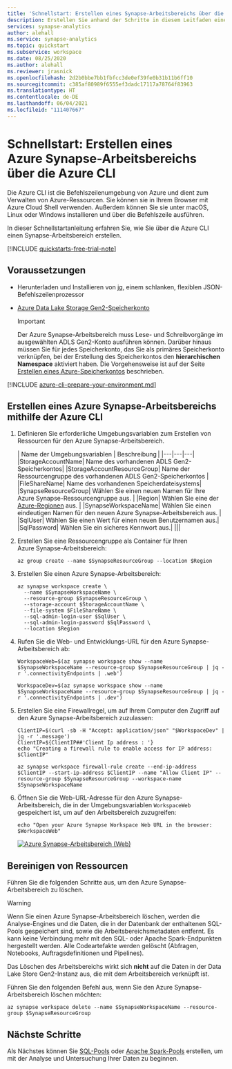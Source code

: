 ```yaml
---
title: 'Schnellstart: Erstellen eines Synapse-Arbeitsbereichs über die Azure CLI'
description: Erstellen Sie anhand der Schritte in diesem Leitfaden einen Azure Synapse-Arbeitsbereich über die Azure CLI.
services: synapse-analytics
author: alehall
ms.service: synapse-analytics
ms.topic: quickstart
ms.subservice: workspace
ms.date: 08/25/2020
ms.author: alehall
ms.reviewer: jrasnick
ms.openlocfilehash: 2d2b0bbe7bb1fbfcc3de0ef39fe0b31b11b6ff10
ms.sourcegitcommit: c385af80989f6555ef3dadc17117a78764f83963
ms.translationtype: HT
ms.contentlocale: de-DE
ms.lasthandoff: 06/04/2021
ms.locfileid: "111407667"
---
```

# <a name="quickstart-create-an-azure-synapse-workspace-with-azure-cli"></a>Schnellstart: Erstellen eines Azure Synapse-Arbeitsbereichs über die Azure CLI

Die Azure CLI ist die Befehlszeilenumgebung von Azure und dient zum Verwalten von Azure-Ressourcen. Sie können sie in Ihrem Browser mit Azure Cloud Shell verwenden. Außerdem können Sie sie unter macOS, Linux oder Windows installieren und über die Befehlszeile ausführen.

In dieser Schnellstartanleitung erfahren Sie, wie Sie über die Azure CLI einen Synapse-Arbeitsbereich erstellen.

[!INCLUDE [quickstarts-free-trial-note](../../includes/quickstarts-free-trial-note.md)]

## <a name="prerequisites"></a>Voraussetzungen

- Herunterladen und Installieren von [jq](https://stedolan.github.io/jq/download/), einem schlanken, flexiblen JSON-Befehlszeilenprozessor
- [Azure Data Lake Storage Gen2-Speicherkonto](../storage/common/storage-account-create.md)

    > [!IMPORTANT]
    > Der Azure Synapse-Arbeitsbereich muss Lese- und Schreibvorgänge im ausgewählten ADLS Gen2-Konto ausführen können. Darüber hinaus müssen Sie für jedes Speicherkonto, das Sie als primäres Speicherkonto verknüpfen, bei der Erstellung des Speicherkontos den **hierarchischen Namespace** aktiviert haben. Die Vorgehensweise ist auf der Seite [Erstellen eines Azure-Speicherkontos](../storage/common/storage-account-create.md?tabs=azure-portal#create-a-storage-account) beschrieben. 

[!INCLUDE [azure-cli-prepare-your-environment.md](../../includes/azure-cli-prepare-your-environment-no-header.md)]

## <a name="create-an-azure-synapse-workspace-using-the-azure-cli"></a>Erstellen eines Azure Synapse-Arbeitsbereichs mithilfe der Azure CLI

1. Definieren Sie erforderliche Umgebungsvariablen zum Erstellen von Ressourcen für den Azure Synapse-Arbeitsbereich.

    | Name der Umgebungsvariablen | Beschreibung |
    |---|---|---|
    |StorageAccountName| Name des vorhandenen ADLS Gen2-Speicherkontos|
    |StorageAccountResourceGroup| Name der Ressourcengruppe des vorhandenen ADLS Gen2-Speicherkontos |
    |FileShareName| Name des vorhandenen Speicherdateisystems|
    |SynapseResourceGroup| Wählen Sie einen neuen Namen für Ihre Azure Synapse-Ressourcengruppe aus. |
    |Region| Wählen Sie eine der [Azure-Regionen](https://azure.microsoft.com/global-infrastructure/geographies/#overview) aus. |
    |SynapseWorkspaceName| Wählen Sie einen eindeutigen Namen für den neuen Azure Synapse-Arbeitsbereich aus. |
    |SqlUser| Wählen Sie einen Wert für einen neuen Benutzernamen aus.|
    |SqlPassword| Wählen Sie ein sicheres Kennwort aus.|
    |||

1. Erstellen Sie eine Ressourcengruppe als Container für Ihren Azure Synapse-Arbeitsbereich:
    ```azurecli
    az group create --name $SynapseResourceGroup --location $Region
    ```

1. Erstellen Sie einen Azure Synapse-Arbeitsbereich:
    ```azurecli
    az synapse workspace create \
      --name $SynapseWorkspaceName \
      --resource-group $SynapseResourceGroup \
      --storage-account $StorageAccountName \
      --file-system $FileShareName \
      --sql-admin-login-user $SqlUser \
      --sql-admin-login-password $SqlPassword \
      --location $Region
    ```

1. Rufen Sie die Web- und Entwicklungs-URL für den Azure Synapse-Arbeitsbereich ab:
    ```azurecli
    WorkspaceWeb=$(az synapse workspace show --name $SynapseWorkspaceName --resource-group $SynapseResourceGroup | jq -r '.connectivityEndpoints | .web')

    WorkspaceDev=$(az synapse workspace show --name $SynapseWorkspaceName --resource-group $SynapseResourceGroup | jq -r '.connectivityEndpoints | .dev')
    ```

1. Erstellen Sie eine Firewallregel, um auf Ihrem Computer den Zugriff auf den Azure Synapse-Arbeitsbereich zuzulassen:

    ```azurecli
    ClientIP=$(curl -sb -H "Accept: application/json" "$WorkspaceDev" | jq -r '.message')
    ClientIP=${ClientIP##'Client Ip address : '}
    echo "Creating a firewall rule to enable access for IP address: $ClientIP"

    az synapse workspace firewall-rule create --end-ip-address $ClientIP --start-ip-address $ClientIP --name "Allow Client IP" --resource-group $SynapseResourceGroup --workspace-name $SynapseWorkspaceName
    ```

1. Öffnen Sie die Web-URL-Adresse für den Azure Synapse-Arbeitsbereich, die in der Umgebungsvariablen `WorkspaceWeb` gespeichert ist, um auf den Arbeitsbereich zuzugreifen:

    ```azurecli
    echo "Open your Azure Synapse Workspace Web URL in the browser: $WorkspaceWeb"
    ```
    
    [ ![Azure Synapse-Arbeitsbereich (Web)](media/quickstart-create-synapse-workspace-cli/create-workspace-cli-1.png) ](media/quickstart-create-synapse-workspace-cli/create-workspace-cli-1.png#lightbox)


## <a name="clean-up-resources"></a>Bereinigen von Ressourcen

Führen Sie die folgenden Schritte aus, um den Azure Synapse-Arbeitsbereich zu löschen.
> [!WARNING]
> Wenn Sie einen Azure Synapse-Arbeitsbereich löschen, werden die Analyse-Engines und die Daten, die in der Datenbank der enthaltenen SQL-Pools gespeichert sind, sowie die Arbeitsbereichsmetadaten entfernt. Es kann keine Verbindung mehr mit den SQL- oder Apache Spark-Endpunkten hergestellt werden. Alle Codeartefakte werden gelöscht (Abfragen, Notebooks, Auftragsdefinitionen und Pipelines).
>
> Das Löschen des Arbeitsbereichs wirkt sich **nicht** auf die Daten in der Data Lake Store Gen2-Instanz aus, die mit dem Arbeitsbereich verknüpft ist.

Führen Sie den folgenden Befehl aus, wenn Sie den Azure Synapse-Arbeitsbereich löschen möchten:

```azurecli
az synapse workspace delete --name $SynapseWorkspaceName --resource-group $SynapseResourceGroup
```

## <a name="next-steps"></a>Nächste Schritte

Als Nächstes können Sie [SQL-Pools](quickstart-create-sql-pool-studio.md) oder [Apache Spark-Pools](quickstart-create-apache-spark-pool-studio.md) erstellen, um mit der Analyse und Untersuchung Ihrer Daten zu beginnen.
